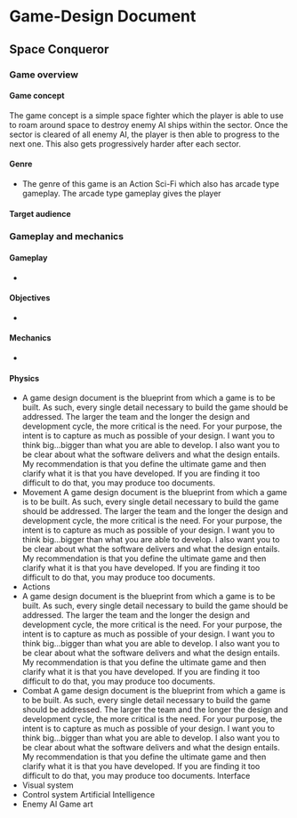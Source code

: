 # Game-Design Document

## Space Conqueror 

### Game overview
#### Game concept
The game concept is a simple space fighter which the player is able to use to roam around space to destroy enemy AI ships within the sector. Once the sector is cleared of all enemy AI, the player is then able to progress to the next one. This also gets progressively harder after each sector.
#### Genre
- The genre of this game is an Action Sci-Fi which also has arcade type gameplay.  The arcade type gameplay gives the player
#### Target audience
### Gameplay and mechanics
#### Gameplay 
-
#### Objectives
-
#### Mechanics
-
#### Physics
- A game design document is the blueprint from which a game is to be built.  As such, every single detail necessary to build the game should be addressed.  The larger the team and the longer the design and development cycle, the more critical is the need.  For your purpose, the intent is to capture as much as possible of your design.  I want you to think big…bigger than what you are able to develop.  I also want you to be clear about what the software delivers and what the design entails.  My recommendation is that you define the ultimate game and then clarify what it is that you have developed.  If you are finding it too difficult to do that, you may produce too documents.
-	Movement 
A game design document is the blueprint from which a game is to be built.  As such, every single detail necessary to build the game should be addressed.  The larger the team and the longer the design and development cycle, the more critical is the need.  For your purpose, the intent is to capture as much as possible of your design.  I want you to think big…bigger than what you are able to develop.  I also want you to be clear about what the software delivers and what the design entails.  My recommendation is that you define the ultimate game and then clarify what it is that you have developed.  If you are finding it too difficult to do that, you may produce too documents.
-	Actions
-	A game design document is the blueprint from which a game is to be built.  As such, every single detail necessary to build the game should be addressed.  The larger the team and the longer the design and development cycle, the more critical is the need.  For your purpose, the intent is to capture as much as possible of your design.  I want you to think big…bigger than what you are able to develop.  I also want you to be clear about what the software delivers and what the design entails.  My recommendation is that you define the ultimate game and then clarify what it is that you have developed.  If you are finding it too difficult to do that, you may produce too documents.
-	Combat
A game design document is the blueprint from which a game is to be built.  As such, every single detail necessary to build the game should be addressed.  The larger the team and the longer the design and development cycle, the more critical is the need.  For your purpose, the intent is to capture as much as possible of your design.  I want you to think big…bigger than what you are able to develop.  I also want you to be clear about what the software delivers and what the design entails.  My recommendation is that you define the ultimate game and then clarify what it is that you have developed.  If you are finding it too difficult to do that, you may produce too documents.
Interface
-	Visual system
-	Control system
Artificial Intelligence
-	Enemy AI
Game art
